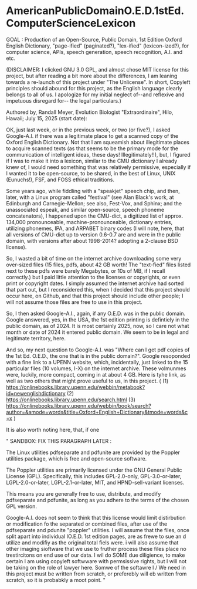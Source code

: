 # AmericanPublicDomainO.E.D.1stEd.ComputerScienceLexicon


GOAL : Production of an Open-Source, Public Domain, 1st Edition Oxford English Dictionary, "page-ified" (paginated?), "lex-ified" (lexicon-ized?), for computer science, APIs, speech generation, speech recognition, A.I. and etc.

(DISCLAIMER: I clicked GNU 3.0 GPL, and almost chose MIT license for this project, but after reading a bit more about the differences, I am leaning towards a re-launch of this project under "The Unlicense". In short, Copyleft principles should abound for this project, as the English language clearly belongs to all of us. I apologize for my initial neglect of--and reflexive and impetuous disregard for-- the legal particulars.)

Authored by, Randall Meyer, Evolution Biologist "Extraordinaire", Hilo, Hawaii; July 15, 2025 (start date):

OK, just last week, or in the previous week, or two (or five?), I asked Google-A.I. if there was a legitimate place to get a scanned copy of the Oxford English Dictionary. Not that I am squeamish about illegitimate places to acquire scanned texts (as that seems to be the primary mode for the communication of intelligent ideas, these days! Illegitimately!!), but, I figured if I was to make it into a lexicon, similar to the CMU dictionary I already knew of, I would need something that was relatively permissive, especially if I wanted it to be open-source, to be shared, in the best of Linux, UNIX (Eunuchs!), FSF, and FOSS ethical traditions.

Some years ago, while fiddling with a "speakjet" speech chip, and then, later, with a Linux program called "festival" (see Alan Black's work, at Edinburgh and Carnegie-Mellon; see also, Fest-Vox, and Sphinx; and the unassociated espeak, and similar open-source, speech phoneme concatenators), I happened upon the CMU-dict, a digitized list of approx. 134,000 pronounceable, machine-pronounceable, dictionary entries, utilizing phonemes, IPA, and ARPABET binary codes (I will note, here, that all versions of CMU-dict up to version 0.6-0.7 are and were in the public domain, with versions after about 1998-2014? adopting a 2-clause BSD license).

So, I wasted a bit of time on the internet archive downloading some very over-sized files (15 files, pdfs, about 42 GB worth! The "text-fied" files listed next to these pdfs were barely Megabytes, or 10s of MB, if I recall correctly.) but I paid little attention to the licenses or copyrights, or even print or copyright dates. I simply assumed the internet archive had sorted that part out, but I reconsidered this, when I decided that this project should occur here, on Github, and that this project should include other people; I  will not assume those files are free to use in this project.

So, I then asked Google-A.I., again, if any O.E.D. was in the public domain. Google answered, yes, in the USA, the 1st edition printing is defintiely in the public domain, as of 2024. It is most certainly 2025, now, so I care not what month or date of 2024 it entered public domain. We seem to be in legal and legitimate territory, here.

And so, my next question to Google-A.I. was "Where can I get pdf copies of the 1st Ed. O.E.D., the one that is in the public domain?". Google resoponded with a fine link to a UPENN website, which, incidentally, just linked to the 15 particular files (10 volumes, I-X) on the internet archive. These volmunmes were, luckily, more compact, coming in at about 4 GB. Here is tyhe link, as well as two others that might prove useful to us, in this project. ( (1) https://onlinebooks.library.upenn.edu/webbin/metabook?id=newenglishdictionary (2) https://onlinebooks.library.upenn.edu/search.html (3) https://onlinebooks.library.upenn.edu/webbin/book/search?author=&amode=words&title=Oxford+English+Dictionary&tmode=words&c=x )

It is also worth noting here, that, if one 



"
SANDBOX: FIX THIS PARAGRAPH LATER : 

The Linux utilities pdfseparate and pdfunite are provided by the Poppler utilities package, which is free and open-source software. 

The Poppler utilities are primarily licensed under the GNU General Public License (GPL). Specifically, this includes GPL-2.0-only, GPL-3.0-or-later, LGPL-2.0-or-later, LGPL-2.1-or-later, MIT, and HPND-sell-variant licenses. 

This means you are generally free to use, distribute, and modify pdfseparate and pdfunite, as long as you adhere to the terms of the chosen GPL version.

Google-A.I. does not seem to think that this license would limit distirbution or modification fo the separated or combined files, after use of the pdfseparate and pdunite "poppler" utilities. I will assume that the files, once split apart into individual IO.E.D. 1st edition pages, are as frewe to sue an d utilize and modifiy as the original total fiels were. i will also assume that other imaging sioftware that we use to fruther process these files place no trestircitons on end use of our data. I wil do SOME due diligience, to make certain I am using copyleft softwware with permsissive rights, but I will not be taking on the role of lawyer here. Somwe of the softawre I / We need in this project must be written from scratch, or preferebly will eb written from scratch, so it is probabkly a moot point.
"
